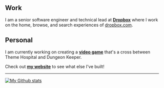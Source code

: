 ## Work

I am a senior software engineer and technical lead at **[Dropbox](https://dropbox.com)** where I work on the home, browse, and search experiences of [dropbox.com](https://dropbox.com/h).

## Personal

I am currently working on creating a **[video game](https://github.com/matthewtole/dungeon-manager)** that's a cross between Theme Hospital and Dungeon Keeper.

Check out **[my website](https://matthewtole.com)** to see what else I've built!

---

[![My Github stats](https://github-readme-stats.vercel.app/api?username=matthewtole&theme=synthwave&show_icons=1&count_private=1&hide_rank=1)](https://github.com/anuraghazra/github-readme-stats)
